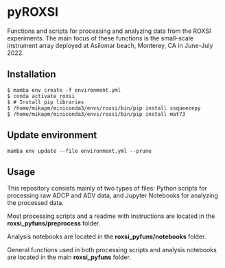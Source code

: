 # pyROXSI
Functions and scripts for processing and analyzing data from the ROXSI experiments. The main focus of these functions is the small-scale instrument array deployed at Asilomar beach, Monterey, CA in June-July 2022.

## Installation
```
$ mamba env create -f environment.yml
$ conda activate roxsi
$ # Install pip libraries
$ /home/mikapm/miniconda3/envs/roxsi/bin/pip install ssqueezepy
$ /home/mikapm/miniconda3/envs/roxsi/bin/pip install mat73
```

## Update environment
```
mamba env update --file environment.yml --prune
```

## Usage
This repository consists mainly of two types of files: Python scripts for processing raw ADCP and ADV data, and Jupyter Notebooks for analyzing the processed data.

Most processing scripts and a readme with instructions are located in the **roxsi_pyfuns/preprocess** folder. 

Analysis notebooks are located in the **roxsi_pyfuns/notebooks** folder.

General functions used in both processing scripts and analysis notebooks are located in the main **roxsi_pyfuns** folder.

